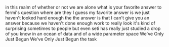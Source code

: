 in this realm of whether or not we are alone what is your favorite answer to fermi's question where are they I guess my favorite answer is we just haven't looked hard enough the the answer is that I can't give you an answer because we haven't done enough work to really look it's kind of surprising sometimes to people but even seti has really just studied a drop of you know in an ocean of data and of a wide parameter space We've Only Just Begun We've Only Just Begun the task